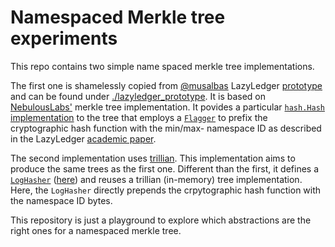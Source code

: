 # Namespaced Merkle tree experiments

This repo contains two simple name spaced merkle tree implementations. 

The first one is shamelessly copied from [@musalbas] LazyLedger [prototype] and can be found under [./lazyledger_prototype].
It is based on [NebulousLabs'] merkle tree implementation. It povides a particular [`hash.Hash`] [implementation](https://github.com/liamsi/nmt-experiments/blob/a093f5c6c2106a14cef0f596f42e151922e85538/lazyledger_prototype/flaghasher.go#L15) to the tree that employs a [`Flagger`] to prefix the cryptographic hash function with the min/max- namespace ID as described in the LazyLedger [academic paper].

The second implementation uses [trillian]. This implementation aims to produce the same trees as the first one. Different than the first, it defines a [`LogHasher`] ([here]) and reuses a trillian (in-memory) tree implementation. Here, the `LogHasher` directly prepends the crpytographic hash function with the namespace ID bytes.


This repository is just a playground to explore which abstractions are the right ones for a namespaced merkle tree. 

[@musalbas]: https://github.com/musalbas
[prototype]: https://github.com/lazyledger/lazyledger-prototype
[./lazyledger_prototype]: https://github.com/liamsi/nmt-experiments/tree/master/lazyledger_prototype
[NebulousLabs']: https://gitlab.com/NebulousLabs/merkletree
[`hash.Hash`]: https://golang.org/pkg/hash/#Hash
[`Flagger`]: https://github.com/liamsi/nmt-experiments/blob/a093f5c6c2106a14cef0f596f42e151922e85538/lazyledger_prototype/flagger.go#L4-L16
[academic paper]: https://arxiv.org/abs/1905.09274
[trillian]: https://github.com/google/trillian
[`LogHasher`]: https://github.com/google/trillian/blob/7502e99bb92ecf0ec8add958889c751f2cfc7f59/merkle/hashers/tree_hasher.go#L23-L34
[here]: https://github.com/liamsi/nmt-experiments/blob/a093f5c6c2106a14cef0f596f42e151922e85538/trillian_based/hasher.go#L10-L67
